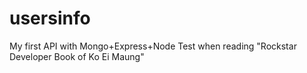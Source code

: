 # usersinfo

My first API with Mongo+Express+Node 
Test when reading "Rockstar Developer Book of Ko Ei Maung"
